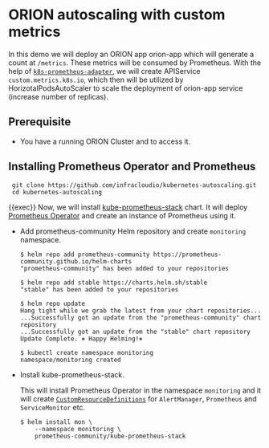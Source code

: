 # ORION autoscaling with custom metrics

In this demo we will deploy an ORION app  orion-app which will generate a count at `/metrics`. These metrics will be consumed by Prometheus. With the help of [`k8s-prometheus-adapter`](https://github.com/DirectXMan12/k8s-prometheus-adapter), we will create APIService `custom.metrics.k8s.io`, which then will be utilized by HorizotalPodsAutoScaler to scale the deployment of orion-app service (increase number of replicas).

## Prerequisite
- You have a running ORION Cluster and to access it.



## Installing Prometheus Operator and Prometheus

 ```plain
  git clone https://github.com/infracloudio/kubernetes-autoscaling.git
  cd kubernetes-autoscaling
  ```
  {{exec}}
Now, we will install [kube-prometheus-stack](https://github.com/prometheus-community/helm-charts/tree/main/charts/kube-prometheus-stack) chart. It will deploy [Prometheus Operator](https://github.com/coreos/prometheus-operator) and create an instance of Prometheus using it.

- Add prometheus-community Helm repository and create `monitoring` namespace.

  ```console
  $ helm repo add prometheus-community https://prometheus-community.github.io/helm-charts
  "prometheus-community" has been added to your repositories
  
  $ helm repo add stable https://charts.helm.sh/stable
  "stable" has been added to your repositories
  
  $ helm repo update
  Hang tight while we grab the latest from your chart repositories...
  ...Successfully got an update from the "prometheus-community" chart repository
  ...Successfully got an update from the "stable" chart repository
  Update Complete. ⎈ Happy Helming!⎈ 

  $ kubectl create namespace monitoring
  namespace/monitoring created
  ```
- Install kube-prometheus-stack.

  This will install Prometheus Operator in the namespace `monitoring` and it will create [`CustomResourceDefinitions`](https://kubernetes.io/docs/concepts/extend-kubernetes/api-extension/custom-resources/#customresourcedefinitions) for `AlertManager`, `Prometheus` and `ServiceMonitor` etc.
  ```
  $ helm install mon \
      --namespace monitoring \
      prometheus-community/kube-prometheus-stack
  ```
  